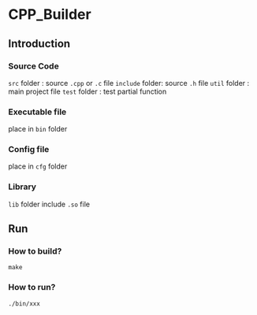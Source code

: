 # CPP_Builder

## Introduction

### Source Code
`src` folder    : source `.cpp` or `.c` file
`include` folder: source `.h` file
`util` folder   : main project file
`test` folder   : test partial function

### Executable file
place in `bin` folder

### Config file
place in `cfg` folder

### Library
`lib` folder include `.so` file



## Run
### How to build?
```
make
```

### How to run?
```
./bin/xxx
```

